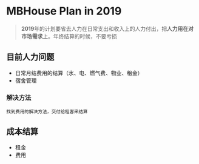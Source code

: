 # MBHouse Plan in 2019
>**2019**年的计划要省去人力在日常支出和收入上的人力付出，把**人力用在对市场需求**上。年终结算的时候，不要亏损
## 目前人力问题
* 日常月结费用的结算（水、电、燃气费、物业、租金）
*  宿舍管理

### 解决方法
	找到费用的解决方法，交付给租客来结算
	
##  成本结算
*  租金
*  费用

<!--stackedit_data:
eyJoaXN0b3J5IjpbMzQ4NDc0Mjg1LC0xNDE4ODQzMzcwLC0yMD
gxODAyNTIwLDgyNDU3MDkzXX0=
-->